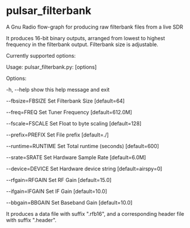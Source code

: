 # pulsar_filterbank
A Gnu Radio flow-graph for producing raw filterbank files from a live SDR

It produces 16-bit binary outputs, arranged from lowest to highest frequency
  in the filterbank output.  Filterbank size is adjustable.

Currently supported options:

Usage: pulsar_filterbank.py: [options]

Options:

  -h, --help         show this help message and exit
  
  --fbsize=FBSIZE    Set Filterbank Size [default=64]
  
  --freq=FREQ        Set Tuner Frequency [default=612.0M]
  
  --fscale=FSCALE    Set Float to byte scaling [default=128]
  
  --prefix=PREFIX    Set File prefix [default=./]
  
  --runtime=RUNTIME  Set Total runtime (seconds) [default=600]
  
  --srate=SRATE      Set Hardware Sample Rate [default=6.0M]
  
  --device=DEVICE    Set Hardware device string [default=airspy=0]
  
  --rfgain=RFGAIN    Set RF Gain [default=15.0]
  
  --ifgain=IFGAIN    Set IF Gain [default=10.0]
  
  --bbgain=BBGAIN    Set Baseband Gain [default=10.0]

It produces a data file with suffix ".rfb16", and a corresponding header file with suffix ".header".

